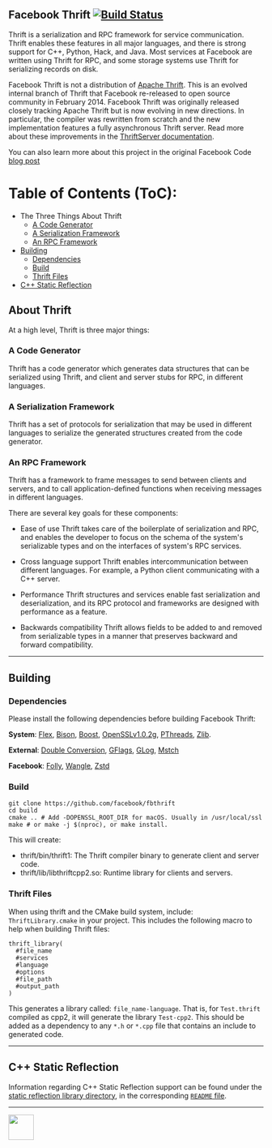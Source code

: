 Facebook Thrift [![Build Status](https://travis-ci.org/facebook/fbthrift.svg?branch=master)](https://travis-ci.org/facebook/fbthrift)
--------------------------------------------

Thrift is a serialization and RPC framework for service communication. Thrift enables these features in all major languages, and there is strong support for C++, Python, Hack, and Java. Most services at Facebook are written using Thrift for RPC, and some storage systems use Thrift for serializing records on disk.

Facebook Thrift is not a distribution of [Apache Thrift](https://thrift.apache.org/). This is an evolved internal branch of Thrift that Facebook re-released to open source community in February 2014. Facebook Thrift was originally released closely tracking Apache Thrift but is now evolving in new directions. In particular, the compiler was rewritten from scratch and the new implementation features a fully asynchronous Thrift server. Read more about these improvements in the [ThriftServer documentation](https://github.com/facebook/fbthrift/blob/master/thrift/doc/Cpp2.md). 

You can also learn more about this project in the original Facebook Code [blog post](https://code.facebook.com/posts/1468950976659943/under-the-hood-building-and-open-sourcing-fbthrift/)

Table of Contents (ToC):
=========================
* The Three Things About Thrift
  * [A Code Generator](#a-code-generator)
  * [A Serialization Framework](#a-serialization-framework)
  * [An RPC Framework](#an-rpc-framework)
* [Building](#building)
  * [Dependencies](#dependencies)
  * [Build](#build)
  * [Thrift Files](#thrift-files)
* [C++ Static Reflection](#c-static-reflection)


## About Thrift
At a high level, Thrift is three major things:

### A Code Generator

Thrift has a code generator which generates data structures that can be serialized using Thrift, and client and server stubs for RPC, in different languages.

### A Serialization Framework

Thrift has a set of protocols for serialization that may be used in different languages to serialize the generated structures created from the code generator.

### An RPC Framework

Thrift has a framework to frame messages to send between clients and servers, and to call application-defined functions when receiving messages in different languages.

There are several key goals for these components:
* Ease of use
  Thrift takes care of the boilerplate of serialization and RPC, and enables the developer to focus on the schema of the system's serializable types and on the interfaces of system's RPC services.

* Cross language support
  Thrift enables intercommunication between different languages. For example, a Python client communicating with a C++ server.

* Performance
  Thrift structures and services enable fast serialization and deserialization, and its RPC protocol and frameworks are designed with performance as a feature.

* Backwards compatibility
  Thrift allows fields to be added to and removed from serializable types in a manner that preserves backward and forward compatibility.

---

## Building

### Dependencies
Please install the following dependencies before building Facebook Thrift:

**System**:
[Flex](https://www.gnu.org/software/flex),
[Bison](https://www.gnu.org/software/bison),
[Boost](https://www.boost.org),
[OpenSSLv1.0.2g](https://www.openssl.org),
[PThreads](https://computing.llnl.gov/tutorials/pthreads),
[Zlib](https://zlib.net).

**External**: [Double Conversion](https://github.com/google/double-conversion), [GFlags](https://github.com/gflags/gflags), [GLog](https://github.com/google/glog), [Mstch](https://github.com/no1msd/mstch)

**Facebook**: [Folly](https://github.com/facebook/folly), [Wangle](https://github.com/facebook/wangle), [Zstd](https://github.com/facebook/zstd)

### Build
    git clone https://github.com/facebook/fbthrift
    cd build
    cmake .. # Add -DOPENSSL_ROOT_DIR for macOS. Usually in /usr/local/ssl
    make # or make -j $(nproc), or make install.

This will create:
  * thrift/bin/thrift1: The Thrift compiler binary to generate client and server code.
  * thrift/lib/libthriftcpp2.so: Runtime library for clients and servers.

### Thrift Files
When using thrift and the CMake build system, include: `ThriftLibrary.cmake` in your project. This includes the following macro to help when building Thrift files:

    thrift_library(
      #file_name
      #services
      #language
      #options
      #file_path
      #output_path
    )

This generates a library called: `file_name-language`. That is, for `Test.thrift` compiled as cpp2, it will generate the library `Test-cpp2`. This should be added as a dependency to any `*.h` or `*.cpp` file that contains an include to generated code.

---

## C++ Static Reflection
Information regarding C++ Static Reflection support can be found under the [static reflection library directory](thrift/lib/cpp2/reflection/), in the corresponding [`README` file](thrift/lib/cpp2/reflection/README.md).

---

<img src="https://avatars2.githubusercontent.com/u/69631?s=200&v=4" width="50"></img>
